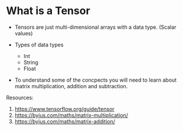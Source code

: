 # What is a Tensor

- Tensors are just multi-dimensional arrays with a data type. (Scalar values)
- Types of data types
    - Int
    - String
    - Float

- To understand some of the concpects you will need to learn about matrix multiplication, addition and subtraction.

Resources:
1. https://www.tensorflow.org/guide/tensor
2. https://byjus.com/maths/matrix-multiplication/
3. https://byjus.com/maths/matrix-addition/
